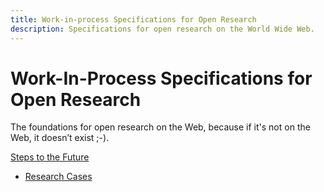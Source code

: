 ```yaml
---
title: Work-in-process Specifications for Open Research
description: Specifications for open research on the World Wide Web.
---
```

# Work-In-Process Specifications for Open Research

The foundations for open research on the Web, because if it's not on the Web, it doesn’t exist ;-).

[Steps to the Future]()

* [Research Cases](research-cases/)
